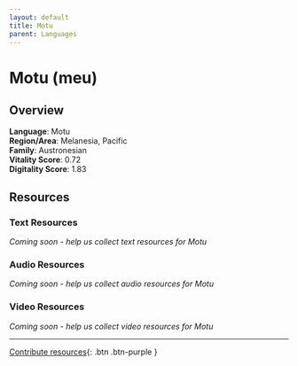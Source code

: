```yaml
---
layout: default
title: Motu
parent: Languages
---
```


# Motu (meu)

## Overview

**Language**: Motu  
**Region/Area**: Melanesia, Pacific  
**Family**: Austronesian  
**Vitality Score**: 0.72  
**Digitality Score**: 1.83  

## Resources

### Text Resources
*Coming soon - help us collect text resources for Motu*

### Audio Resources
*Coming soon - help us collect audio resources for Motu*

### Video Resources
*Coming soon - help us collect video resources for Motu*

---

[Contribute resources](https://fairtrain.github.io/){: .btn .btn-purple }
